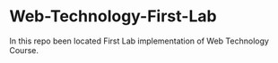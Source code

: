 # Web-Technology-First-Lab
In this repo been located First Lab  implementation of Web Technology Course.

